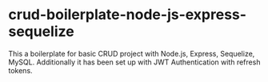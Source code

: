 # crud-boilerplate-node-js-express-sequelize
This a boilerplate for basic CRUD project with Node.js, Express, Sequelize, MySQL. 
Additionally it has been set up with JWT Authentication with refresh tokens.
